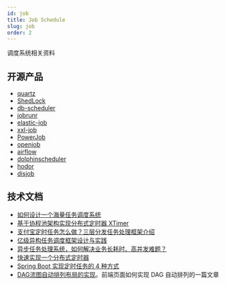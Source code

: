 ```yaml
---
id: job
title: Job Schedule
slug: job
order: 2
---
```


调度系统相关资料

## 开源产品

- [quartz](https://github.com/quartz-scheduler/quartz)
- [ShedLock](https://github.com/lukas-krecan/ShedLock)
- [db-scheduler](https://github.com/kagkarlsson/db-scheduler)
- [jobrunr](https://github.com/jobrunr/jobrunr)
- [elastic-job](https://github.com/apache/shardingsphere-elasticjob)
- [xxl-job](https://github.com/xuxueli/xxl-job)
- [PowerJob](https://github.com/PowerJob/PowerJob)
- [openjob](https://github.com/open-job/openjob)
- [airflow](https://github.com/apache/airflow)
- [dolphinscheduler](https://github.com/apache/dolphinscheduler)
- [hodor](https://github.com/dromara/hodor)
- [disjob](https://github.com/dromara/disjob)

## 技术文档

- [如何设计一个海量任务调度系统](https://mp.weixin.qq.com/s/hv3tTOAdD-SiCq2owCdxZQ)
- [基于协程池架构实现分布式定时器 XTimer](https://mp.weixin.qq.com/s/gfiAm4NrcY_PaRNrQ1P2vw)
- [支付宝定时任务怎么做？三层分发任务处理框架介绍](https://mp.weixin.qq.com/s/6zY3ZtilM1jA5gMPMDRQyA)
- [亿级异构任务调度框架设计与实践](https://mp.weixin.qq.com/s/9WIZIf-7yApfCZSMuD9CWQ)
- [异步任务处理系统，如何解决业务长耗时、高并发难题？](https://mp.weixin.qq.com/s/Bwj8V6kFWfXwGiKS-E2pHA)
- [快速实现一个分布式定时器](https://mp.weixin.qq.com/s/ggPftQm2ewGOJwlRDQGgDQ)
- [Spring Boot 实现定时任务的 4 种方式](https://mp.weixin.qq.com/s/iWK70k1KgHLKG9cvIlELbg)
- [DAG流图自动排列布局的实现](https://mp.weixin.qq.com/s/tsmNFpABJAxAItVzPqluWw)。前端页面如何实现 DAG 自动排列的一篇文章
